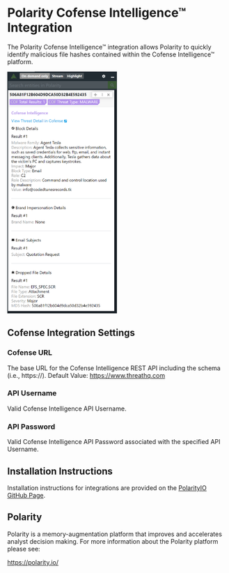 # Polarity Cofense Intelligence™ Integration

The Polarity Cofense Intelligence™ integration allows Polarity to quickly identify malicious file hashes contained within the Cofense Intelligence™ platform.

<img src="./assets/overlay.png" width="50%">

## Cofense Integration Settings 

### Cofense URL 

The base URL for the Cofense Intelligence REST API including the schema (i.e., https://).  Default Value: https://www.threathq.com

### API Username

Valid Cofense Intelligence API Username.

### API Password
 
Valid Cofense Intelligence API Password associated with the specified API Username.

## Installation Instructions

Installation instructions for integrations are provided on the [PolarityIO GitHub Page](https://polarityio.github.io/).

## Polarity

Polarity is a memory-augmentation platform that improves and accelerates analyst decision making.  For more information about the Polarity platform please see:

https://polarity.io/
